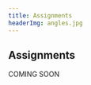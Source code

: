 ```yaml
---
title: Assignments
headerImg: angles.jpg
---
```


## Assignments

COMING SOON

<!--
Click the Github Classroom link next to the assignment. 
This will automatically create your private assignment repository, 
pre-populated with starter code and a README file with all the instructions.

 
| Link                                             | Name                            | Deadline (11:59pm)        |
|:------------------------------------------------:|:--------------------------------|:-------------------------:|
| [HW0](https://classroom.github.com/a/XoNfheYU)   | The Lambda Calculus             | 10/18                     |
| [HW1](https://classroom.github.com/a/EkRI9_oL)   | Introduction to Haskell         | 10/25                     |
| [HW2](https://classroom.github.com/a/mx-NJIdE)   | Random Art                      | 11/3                      |
| [HW3](https://classroom.github.com/a/_zK6AzSI)   | All about Fold                  | 11/13                     |
| [HW4](https://classroom.github.com/a/mSIQkN07)   | Nano                            | 11/22                     |
| [HW5](https://classroom.github.com/a/7B-CwVM8)   | Type Classes                    | 12/6                      |  
-->



<!--
## Practice Exams

- [Midterm Wi 19](/static/raw/130-midterm-wi19.pdf) ([solution](/static/raw/130-midterm-wi19-solution.pdf)),
  [Midterm Fa 19](/static/raw/130-midterm-fa19.pdf) ([solution](/static/raw/130-midterm-fa19-solution.pdf)).

- [Practice Final](https://classroom.github.com/a/BwalVRr6)
-->
  
